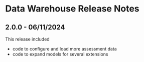 # Data Warehouse Release Notes

## 2.0.0 - 06/11/2024

This release included
* code to configure and load more assessment data
* code to expand models for several extensions
